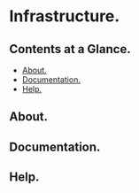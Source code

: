 # Infrastructure.





## Contents at a Glance.
* [About.](#about)
* [Documentation.](#documentation)
* [Help.](#help)





## About.





## Documentation.





## Help.
